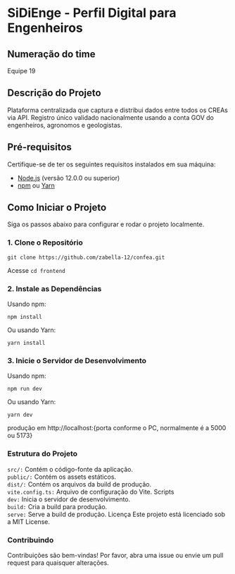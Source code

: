 # SiDiEnge - Perfil Digital para Engenheiros

## Numeração do time

Equipe 19

## Descrição do Projeto

Plataforma centralizada que captura e distribui dados entre todos os CREAs via API. Registro único validado nacionalmente usando a conta GOV do engenheiros, agronomos e geologistas.

## Pré-requisitos

Certifique-se de ter os seguintes requisitos instalados em sua máquina:

- [Node.js](https://nodejs.org/) (versão 12.0.0 ou superior)
- [npm](https://www.npmjs.com/) ou [Yarn](https://yarnpkg.com/)

## Como Iniciar o Projeto

Siga os passos abaixo para configurar e rodar o projeto localmente.

### 1. Clone o Repositório

```
git clone https://github.com/zabella-12/confea.git
```

Acesse <code>cd frontend</code>

### 2. Instale as Dependências

Usando npm:

```
npm install
```

Ou usando Yarn:

```
yarn install
```

### 3. Inicie o Servidor de Desenvolvimento

Usando npm:

```
npm run dev
```

Ou usando Yarn:

```
yarn dev
```

produção em http://localhost:{porta conforme o PC, normalmente é a 5000 ou 5173}

### Estrutura do Projeto

<code>src/:</code> Contém o código-fonte da aplicação. <br>
<code>public/:</code> Contém os assets estáticos. <br>
<code>dist/:</code> Contém os arquivos da build de produção. <br>
<code>vite.config.ts:</code> Arquivo de configuração do Vite.
Scripts <br>
<code>dev:</code> Inicia o servidor de desenvolvimento. <br>
<code>build:</code> Cria a build para produção. <br>
<code>serve:</code> Serve a build de produção.
Licença
Este projeto está licenciado sob a MIT License.

### Contribuindo

Contribuições são bem-vindas! Por favor, abra uma issue ou envie um pull request para quaisquer alterações.

